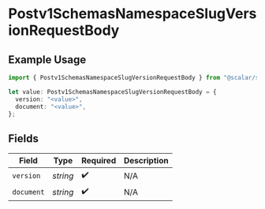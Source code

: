 # Postv1SchemasNamespaceSlugVersionRequestBody

## Example Usage

```typescript
import { Postv1SchemasNamespaceSlugVersionRequestBody } from "@scalar/sdk/models/operations";

let value: Postv1SchemasNamespaceSlugVersionRequestBody = {
  version: "<value>",
  document: "<value>",
};
```

## Fields

| Field              | Type               | Required           | Description        |
| ------------------ | ------------------ | ------------------ | ------------------ |
| `version`          | *string*           | :heavy_check_mark: | N/A                |
| `document`         | *string*           | :heavy_check_mark: | N/A                |